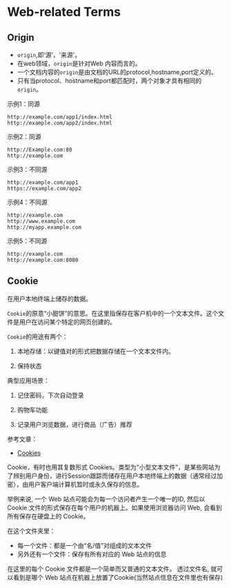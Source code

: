# Web-related Terms

## Origin
- `origin`,即‘源’，'来源'。
- 在web领域，`origin`是针对Web 内容而言的。
- 一个文档内容的`origin`是由文档的URL的protocol,hostname,port定义的。
- 只有当protocol、hostname和port都匹配时，两个对象才具有相同的`origin`。

示例1：同源

```text
http://example.com/app1/index.html
http://example.com/app2/index.html
```

示例2：同源

```text
http://Example.com:80
http://example.com
```

示例3：不同源

```text
http://example.com/app1
https://example.com/app2

```

示例4：不同源

```text
http://example.com
http://www.example.com
http://myapp.example.com

```

示例5：不同源

```text
http://example.com
http://example.com:8080

```

## Cookie

在用户本地终端上储存的数据。


`Cookie`的原意“小甜饼”的意思。在这里指保存在客户机中的一个文本文件。这个文件是用户在访问某个特定的网页创建的。

`Cookie`的用途有两个：

1. 本地存储：以键值对的形式把数据存储在一个文本文件内。

2. 保持状态

典型应用场景：

1. 记住密码，下次自动登录

2. 购物车功能

3. 记录用户浏览数据，进行商品（广告）推荐

参考文章：
- [Cookies](https://blog.csdn.net/howgod/article/details/88988509?spm=1035.2023.3001.6557&utm_medium=distribute.pc_relevant_bbs_down.none-task-blog-2~default~OPENSEARCH~Rate-19.nonecase&depth_1-utm_source=distribute.pc_relevant_bbs_down.none-task-blog-2~default~OPENSEARCH~Rate-19.nonecase)


Cookie，有时也用其复数形式 Cookies。类型为“小型文本文件”，是某些网站为了辨别用户身份，进行Session跟踪而储存在用户本地终端上的数据（通常经过加密），由用户客户端计算机暂时或永久保存的信息。

举例来说, 一个 Web 站点可能会为每一个访问者产生一个唯一的ID, 然后以 Cookie 文件的形式保存在每个用户的机器上。如果使用浏览器访问 Web, 会看到所有保存在硬盘上的 Cookie。

在这个文件夹里：
- 每一个文件：都是一个由“名/值”对组成的文本文件
- 另外还有一个文件：保存有所有对应的 Web 站点的信息

在这里的每个 Cookie 文件都是一个简单而又普通的文本文件。
透过文件名, 就可以看到是哪个 Web 站点在机器上放置了Cookie(当然站点信息在文件里也有保存)
